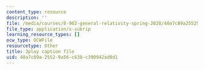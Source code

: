 ```yaml
---
content_type: resource
description: ''
file: /media/courses/8-962-general-relativity-spring-2020/40a7c89a25529a56c638c390942ad8d1_9lIgAPvppk0.srt
file_type: application/x-subrip
learning_resource_types: []
ocw_type: OCWFile
resourcetype: Other
title: 3play caption file
uid: 40a7c89a-2552-9a56-c638-c390942ad8d1
---
```


